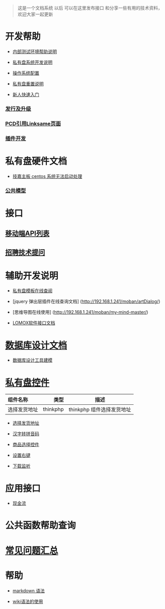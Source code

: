 >    这是一个文档系统 以后 可以在这里发布接口 和分享一些有用的技术资料，欢迎大家一起更新

# 开发帮助
* [内部测试环境帮助说明](devHelp)

* [私有盘系统开发说明](privateDev)

* [操作系统配置](syscorntab)

* [私有盘重置说明](resetPrvate)

* [新人快速入门](newstar)



### [发行及升级](versionorupdate)
### [PCD引用Linksame页面](pcdaddls)
### **[插件开发](plugindev)**

# 私有盘硬件文档
 
   - [技嘉主板 centos 系统无法启动处理](centosDoc)

### [公共模型](staticmodel)

# 接口
## [移动端API列表](mobileAPI)
## [招聘技术提问](ask)
# 辅助开发说明
* [私有盘模板在线查阅](http://192.168.1.241/moban/matrix-admin00/)

* [jquery 弹出层插件在线查询文档] (http://192.168.1.241/moban/artDialog/)

* [思维导图在线使用] (http://192.168.1.241/moban/my-mind-master/)

* [LOMOX软件接口文档](LomoxDoc)

# [数据库设计文档](databaseDoc)

- [数据库设计工具建模](desginDataBase)

# [私有盘控件](widgetList)


| 组件名称 |  类型  |  描述  |
| :-- | ----:| :--: |
|选择发货地址| thinkphp | thinkphp 组件选择发货地址 |


- [选择发货地址](choiceAddressWidgit)

- [汉字转拼音码](fz2py)

- [商品选择控件](choiceProduct)

- [设置右键](settingmenu)

- [下载监听](downloadAddevenlist)

# 应用接口
- [现金流](app-cws)

# 公共函数帮助查询

# [常见问题汇总](questionCollect) 

# 帮助 

 * [markdown 语法](markdownWiki)

 * [wiki语法的使用](wikihelp)

